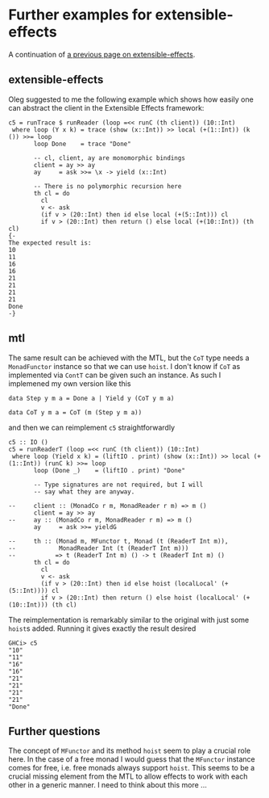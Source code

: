 # Further examples for extensible-effects

A continuation of [a previous page on
extensible-effects](../extensible-effects-interleaving/).

## extensible-effects

Oleg suggested to me the following example which shows how easily one
can abstract the client in the Extensible Effects framework:

    c5 = runTrace $ runReader (loop =<< runC (th client)) (10::Int)
     where loop (Y x k) = trace (show (x::Int)) >> local (+(1::Int)) (k ()) >>= loop
           loop Done    = trace "Done"
    
           -- cl, client, ay are monomorphic bindings
           client = ay >> ay
           ay     = ask >>= \x -> yield (x::Int)
    
           -- There is no polymorphic recursion here
           th cl = do
             cl
             v <- ask
             (if v > (20::Int) then id else local (+(5::Int))) cl
             if v > (20::Int) then return () else local (+(10::Int)) (th cl)
    {-
    The expected result is:
    10
    11
    16
    16
    21
    21
    21
    21
    Done
    -}

## mtl

The same result can be achieved with the MTL, but the `CoT` type needs
a `MonadFunctor` instance so that we can use `hoist`.  I don't know if
`CoT` as implemented via `ContT` can be given such an instance.  As
such I implemened my own version like this

    data Step y m a = Done a | Yield y (CoT y m a)

    data CoT y m a = CoT (m (Step y m a))

and then we can reimplement `c5` straightforwardly

    c5 :: IO ()
    c5 = runReaderT (loop =<< runC (th client)) (10::Int)
     where loop (Yield x k) = (liftIO . print) (show (x::Int)) >> local (+(1::Int)) (runC k) >>= loop
           loop (Done _)    = (liftIO . print) "Done"
    
           -- Type signatures are not required, but I will
           -- say what they are anyway.
           
    --     client :: (MonadCo r m, MonadReader r m) => m ()
           client = ay >> ay
    --     ay :: (MonadCo r m, MonadReader r m) => m ()
           ay     = ask >>= yieldG
    
    --     th :: (Monad m, MFunctor t, Monad (t (ReaderT Int m)),
    --            MonadReader Int (t (ReaderT Int m)))
    --           => t (ReaderT Int m) () -> t (ReaderT Int m) ()
           th cl = do
             cl
             v <- ask
             (if v > (20::Int) then id else hoist (localLocal' (+(5::Int)))) cl
             if v > (20::Int) then return () else hoist (localLocal' (+(10::Int))) (th cl)

The reimplementation is remarkably similar to the original with just
some `hoist`s added.  Running it gives exactly the result desired

    GHCi> c5
    "10"
    "11"
    "16"
    "16"
    "21"
    "21"
    "21"
    "21"
    "Done"

## Further questions

The concept of `MFunctor` and its method `hoist` seem to play a
crucial role here.  In the case of a free monad I would guess that the
`MFunctor` instance comes for free, i.e. free monads always support
`hoist`.  This seems to be a crucial missing element from the MTL to
allow effects to work with each other in a generic manner.  I need to
think about this more ...

